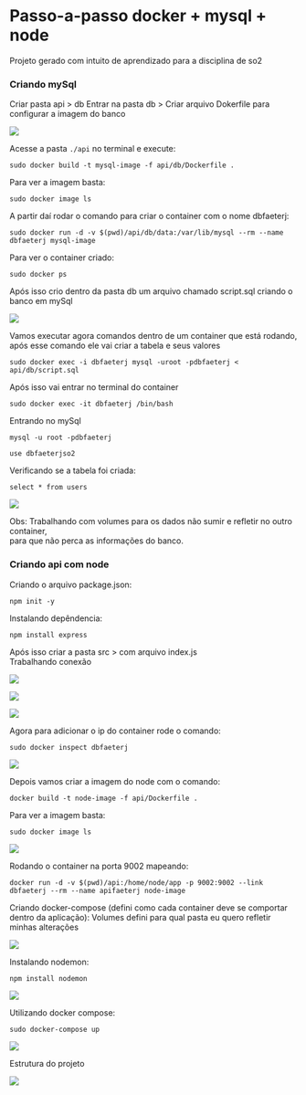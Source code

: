 # Passo-a-passo docker + mysql + node

Projeto gerado com intuito de aprendizado para a disciplina de so2

### Criando mySql
Criar pasta api > db
Entrar na pasta db > Criar arquivo Dokerfile para configurar a imagem do banco

<p aling="center"><image src="image/dockerfile-mysql.png"></p>

Acesse a pasta `./api` no terminal e execute:
```
sudo docker build -t mysql-image -f api/db/Dockerfile .
```

Para ver a imagem basta:
```
sudo docker image ls
```

A partir daí rodar o comando para criar o container com o nome dbfaeterj:
```
sudo docker run -d -v $(pwd)/api/db/data:/var/lib/mysql --rm --name dbfaeterj mysql-image
```

Para ver o container criado:
```
sudo docker ps 
```

Após isso crio dentro da pasta db um arquivo chamado script.sql criando o banco em mySql

<p aling="center"><image src="image/db.scriptsql.png"></p>

Vamos executar agora comandos dentro de um container que está rodando, após esse comando ele vai criar a tabela e seus valores
```
sudo docker exec -i dbfaeterj mysql -uroot -pdbfaeterj < api/db/script.sql
```

Após isso vai entrar no terminal do container
```
sudo docker exec -it dbfaeterj /bin/bash
```

Entrando no mySql
```
mysql -u root -pdbfaeterj
```

```
use dbfaeterjso2
```

Verificando se a tabela foi criada:
```
select * from users
```

<p aling="center"><image src="image/verifica-tabela.png"></p>

Obs: Trabalhando com volumes para os dados não sumir e refletir no outro container,</br>
para que não perca as informações do banco.

### Criando api com node

Criando o arquivo package.json:
```
npm init -y
```

Instalando depêndencia:
```
npm install express
```

Após isso criar a pasta src > com arquivo index.js</br>
Trabalhando conexão

<p aling="center"><image src="image/dockerfile-node.png"></p>
<p aling="center"><image src="image/api-node-1.png"></p>
<p aling="center"><image src="image/api-node-2.png"></p>

Agora para adicionar o ip do container rode o comando:
```
sudo docker inspect dbfaeterj
```

<p aling="center"><image src="image/inspect.png"></p>

Depois vamos criar a imagem do node com o comando:
```
docker build -t node-image -f api/Dockerfile .
```

Para ver a imagem basta:
```
sudo docker image ls 
```

<p aling="center"><image src="image/docker-image.png"></p>

Rodando o container na porta 9002 mapeando:
```
docker run -d -v $(pwd)/api:/home/node/app -p 9002:9002 --link dbfaeterj --rm --name apifaeterj node-image
```

Criando docker-compose (defini como cada container deve se comportar dentro da aplicação):
Volumes defini para qual pasta eu quero refletir minhas alterações

<p aling="center"><image src="image/compose.png"></p>

Instalando nodemon:
```
npm install nodemon
```
<p aling="center"><image src="image/nodemon.png"></p>

Utilizando docker compose:
```
sudo docker-compose up
```
<p aling="center"><image src="image/deploy.png"></p>


Estrutura do projeto

<p aling="center"><image src="image/estrutura.png"></p>